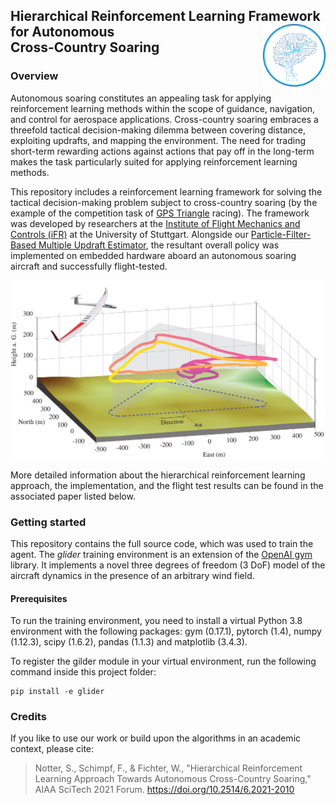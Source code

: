 ## Hierarchical Reinforcement Learning Framework for Autonomous <img src="resources/images/logo.png" align="right" width=100/> <br/> Cross-Country Soaring 

### Overview
Autonomous soaring constitutes an appealing task for applying reinforcement learning methods within the scope of guidance, navigation, and control for aerospace applications. 
Cross-country soaring embraces a threefold tactical decision-making dilemma between covering distance, exploiting updrafts, and mapping the environment. The need for trading short-term rewarding actions against actions that pay off in the long-term makes the task particularly suited for applying reinforcement learning methods.

This repository includes a reinforcement learning framework for solving the tactical decision-making problem subject to cross-country soaring (by the example of the competition task of [GPS Triangle](https://gps-triangle.net/) racing). The framework was developed by researchers at the [Institute of Flight Mechanics and Controls (iFR)](https://www.ifr.uni-stuttgart.de/) at the University of Stuttgart. Alongside our [Particle-Filter-Based Multiple Updraft Estimator](https://github.com/ifrunistuttgart/ParticleFilter_UpdraftEstimator), the resultant overall policy was implemented on embedded hardware aboard an autonomous soaring aircraft and successfully flight-tested.

![Autonomous soaring fligh test result](resources/images/title_image.PNG)

More detailed information about the hierarchical reinforcement learning approach, the implementation, and the flight test results can be found in the associated paper listed below.

### Getting started
This repository contains the full source code, which was used to train the agent. 
The *glider* training environment is an extension of the [OpenAI gym](https://gym.openai.com/) library. 
It implements a novel three degrees of freedom (3 DoF) model of the aircraft dynamics in the presence of an arbitrary wind field.
 
#### Prerequisites
To run the training environment, you need to install a virtual Python 3.8 environment with the following packages:
gym (0.17.1), 
pytorch (1.4),
numpy (1.12.3),
scipy (1.6.2),
pandas (1.1.3) and
matplotlib (3.4.3).

To register the gilder module in your virtual environment, run the following command inside this project folder: 
```
pip install -e glider
```


### Credits
If you like to use our work or build upon the algorithms in an academic context, please cite:

>Notter, S., Schimpf, F., & Fichter, W., "Hierarchical Reinforcement Learning Approach Towards Autonomous Cross-Country Soaring," AIAA SciTech 2021 Forum. https://doi.org/10.2514/6.2021-2010
